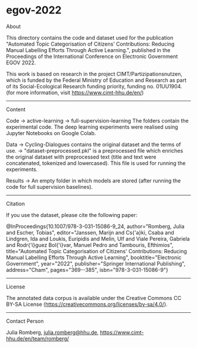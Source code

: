 # egov-2022

About

This directory contains the code and dataset used for the publication "Automated Topic Categorisation of Citizens’ Contributions: Reducing Manual Labelling Efforts Through Active Learning.", published in the Proceedings of the International Conference on Electronic Government EGOV 2022.

This work is based on research in the project CIMT/Partizipationsnutzen, which is funded by the Federal Ministry of Education and Research as part of its Social-Ecological Research funding priority, funding no. 01UU1904. (for more information, visit https://www.cimt-hhu.de/en/)

----------

Content

Code
-> active-learning
-> full-supervision-learning
The folders contain the experimental code. The deep learning experiments were realised using Jupyter Notebooks on Google Colab.

Data
-> Cycling-Dialogues contains the original dataset and the terms of use.
-> "dataset-preprocessed.pkl" is a preprocessed file which enriches the original dataset with preprocessed text (title and text were concatenated, tokenized and lowercased). This file is used for running the experiments.

Results
-> An empty folder in which models are stored (after running the code for full supervision baselines).

----------

Citation

If you use the dataset, please cite the following paper:

@InProceedings{10.1007/978-3-031-15086-9_24, author="Romberg, Julia and Escher, Tobias", editor="Janssen, Marijn and Cs{\'a}ki, Csaba and Lindgren, Ida and Loukis, Euripidis and Melin, Ulf and Viale Pereira, Gabriela and Rodr{\'i}guez Bol{\'i}var, Manuel Pedro and Tambouris, Efthimios", title="Automated Topic Categorisation of Citizens' Contributions: Reducing Manual Labelling Efforts Through Active Learning", booktitle="Electronic Government", year="2022", publisher="Springer International Publishing", address="Cham", pages="369--385", isbn="978-3-031-15086-9"}

----------

License

The annotated data corpus is available under the Creative Commons CC BY-SA License (https://creativecommons.org/licenses/by-sa/4.0/).

----------

Contact Person

Julia Romberg, julia.romberg@hhu.de, https://www.cimt-hhu.de/en/team/romberg/
